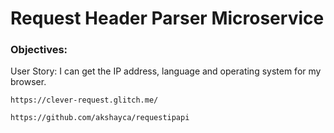 Request Header Parser Microservice
==================================

### Objectives:

User Story: I can get the IP address, language and operating system for my browser.

```
https://clever-request.glitch.me/
```
```
https://github.com/akshayca/requestipapi
```
